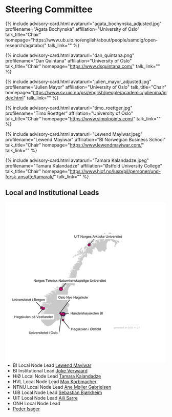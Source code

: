 # Steering Committee

<div id="profile-container">
{% include advisory-card.html avatarurl="agata_bochynska_adjusted.jpg" profilename="Agata Bochynska" affiliation="University of Oslo" talk_title="Chair" homepage="https://www.ub.uio.no/english/about/people/samdig/open-research/agatabo/" talk_link="" %}

{% include advisory-card.html avatarurl="dan_quintana.png" profilename="Dan Quintana" affiliation="University of Oslo" talk_title="Chair" homepage="https://www.dsquintana.com/" talk_link="" %}
  
{% include advisory-card.html avatarurl="julien_mayor_adjusted.jpg" profilename="Julien Mayor" affiliation="University of Oslo" talk_title="Chair" homepage="https://www.sv.uio.no/psi/english/people/academic/julienma/index.html" talk_link="" %}

{% include advisory-card.html avatarurl="timo_roettger.jpg" profilename="Timo Roettger" affiliation="University of Oslo" talk_title="Chair" homepage="https://www.simplpoints.com/" talk_link="" %}

{% include advisory-card.html avatarurl="Lewend Mayiwar.jpeg" profilename="Lewend Mayiwar" affiliation="BI Norwegian Business School" talk_title="Chair" homepage="https://www.lewendmayiwar.com/" talk_link="" %}

{% include advisory-card.html avatarurl="Tamara Kalandadze.jpeg" profilename="Tamara Kalandadze" affiliation="Østfold University College" talk_title="Chair" homepage="https://www.hiof.no/lusp/pil/personer/und-forsk-ansatte/tamarak/" talk_link="" %}
</div>

## Local and Institutional Leads
<img align="left" width="500" height="500" src="img/NORRN_plot.png">

- BI Local Node Lead
  [Lewend Mayiwar](https://www.lewendmayiwar.com/)
- BI Institutional Lead
  [Joke Verwaard](https://www.bi.edu/about-bi/employees/research-learning-and-impact/joke-verwaard/)
- HiØ Local Node Lead
  [Tamara Kalandadze](https://www.hiof.no/lusp/pil/personer/und-forsk-ansatte/tamarak/)
- HVL Local Node Lead
  [Max Korbmacher](https://sites.google.com/view/maxkorbmacher/)
- NTNU Local Node Lead
  [Ane Møller Gabrielsen](https://www.ntnu.edu/employees/ane.gabrielsen)
- UiB Local Node Lead
  [Sebastian Bjørkheim](https://www.uib.no/personer/Sebastian.Bj%C3%B8rkheim)
- UiT Local Node Lead
  [Aili Sarre](https://uit.no/ansatte/aili.sarre)
- ONH Local Node Lead
- [Peder Isager](https://pedermisager.org/)
